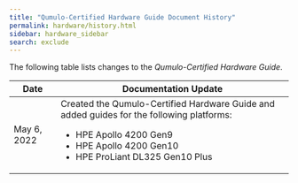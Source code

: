 ```yaml
---
title: "Qumulo-Certified Hardware Guide Document History"
permalink: hardware/history.html
sidebar: hardware_sidebar
search: exclude
---
```


The following table lists changes to the _Qumulo-Certified Hardware Guide_.

<table>
  <thead>
    <tr>
      <th>Date</th>
      <th>Documentation Update</th>
    </tr>
  </thead>
  <tbody>
    <tr>
      <td>May 6, 2022</td>
      <td>Created the Qumulo-Certified Hardware Guide and added guides for the following platforms:
         <ul>
           <li>HPE Apollo 4200 Gen9</li>
           <li>HPE Apollo 4200 Gen10</li>
           <li>HPE ProLiant DL325 Gen10 Plus</li>
         </ul>
      </td>
    </tr>
  </tbody>
</table>

